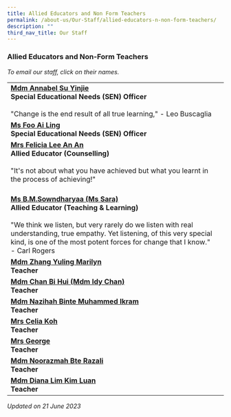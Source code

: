 ```yaml
---
title: Allied Educators and Non Form Teachers
permalink: /about-us/Our-Staff/allied-educators-n-non-form-teachers/
description: ""
third_nav_title: Our Staff
---
```

### Allied Educators and Non-Form Teachers

*To email our staff, click on their names.*

|  |  |
|---|---|
[**Mdm Annabel Su Yinjie**](mailto:su_yin_jie@moe.edu.sg)<br>**Special Educational Needs (SEN) Officer**<br><br>"Change is the end result of all true learning," - Leo Buscaglia |
[**Ms Foo Ai Ling**](mailto:foo_ai_ling@moe.edu.sg)<br>**Special Educational Needs (SEN) Officer** ||
[**Mrs Felicia Lee An An**](mailto:ang_an_an_felicia@moe.edu.sg)<br>**Allied Educator (Counselling)**<br><br>"It's not about what you have achieved but what you learnt in the process of achieving!" |
<br>[**Ms B.M.Sowndharyaa (Ms Sara)**](mailto:b_m_sowndharyaa@moe.edu.sg)<br>**Allied Educator (Teaching &amp; Learning)**<br><br>"We think we listen, but very rarely do we listen with real understanding, true empathy. Yet listening, of this very special kind, is one of the most potent forces for change that I know." - Carl Rogers<br> |
[**Mdm Zhang Yuling Marilyn**](mailto:zhang_yuling_marilyn@moe.edu.sg)<br>**Teacher** |
[**Mdm Chan Bi Hui (Mdm Idy Chan)**](mailto:chan_bi_hui@moe.edu.sg) <br>**Teacher** |
[**Mdm Nazihah Binte Muhammed Ikram**](mailto:nazihah_muhammed_ikram@moe.edu.sg)<br>**Teacher**  |
[**Mrs Celia Koh**](mailto:neo_chew_yen@moe.edu.sg)<br>**Teacher**   |
[**Mrs George**](mailto:ng_han_jun@moe.edu.sg)<br>**Teacher**     |
[**Mdm Noorazmah Bte Razali**](mailto:noorazmah_razali@moe.edu.sg)<br>**Teacher**      |
[**Mdm Diana Lim Kim Luan**](mailto:lim_kim_luan@moe.edu.sg)<br>**Teacher** |

*Updated on 21 June 2023*